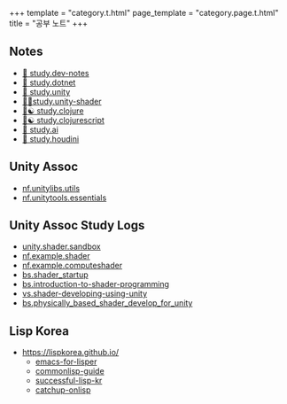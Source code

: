 +++
template = "category.t.html"
page_template = "category.page.t.html"
title = "공부 노트"
+++

## Notes

- [📄 study.dev-notes](https://netpyoung.github.io/study.dev-notes/)
- [📄 study.dotnet](https://netpyoung.github.io/study.dotnet/)
- [📄 study.unity](https://netpyoung.github.io/study.unity/)
- [📄🌔study.unity-shader](https://netpyoung.github.io/study.unity-shader/)
- [📄☯ study.clojure](https://netpyoung.github.io/study.clojure/)
- [📄☯ study.clojurescript](https://netpyoung.github.io/study.clojurescript/)
- [📄 study.ai](https://netpyoung.github.io/study.ai/)
- [📄 study.houdini](https://netpyoung.github.io/study.houdini/)

## Unity Assoc

- [nf.unitylibs.utils](https://netpyoung.github.io/nf.unitylibs.utils/)
- [nf.unitytools.essentials](https://netpyoung.github.io/nf.unitytools.essentials/)

## Unity Assoc Study Logs

- [unity.shader.sandbox](https://github.com/netpyoung/unity.shader.sandbox)
- [nf.example.shader](https://github.com/netpyoung/nf.example.shader)
- [nf.example.computeshader](https://github.com/netpyoung/nf.example.computeshader)
- [bs.shader_startup](https://github.com/netpyoung/bs.shader_startup)
- [bs.introduction-to-shader-programming](https://github.com/netpyoung/bs.introduction-to-shader-programming)
- [vs.shader-developing-using-unity](https://github.com/netpyoung/vs.shader-developing-using-unity)
- [bs.physically_based_shader_develop_for_unity](https://github.com/netpyoung/bs.physically_based_shader_develop_for_unity)


## Lisp Korea

- <https://lispkorea.github.io/>
  - [emacs-for-lisper](https://lispkorea.github.io/emacs-for-lisper/)
  - [commonlisp-guide](https://lispkorea.github.io/commonlisp-guide/)
  - [successful-lisp-kr](https://lispkorea.github.io/successful-lisp-kr/)
  - [catchup-onlisp](https://lispkorea.github.io/catchup-onlisp/)
